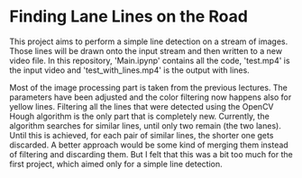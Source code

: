 # Finding Lane Lines on the Road

This project aims to perform a simple line detection on a stream of images. Those lines will be drawn onto the input stream and then written to a new video file. In this repository, 'Main.ipynp' contains all the code, 'test.mp4' is the input video and 'test_with_lines.mp4' is the output with lines.

Most of the image processing part is taken from the previous lectures. The parameters have been adjusted and the color filtering now happens also for yellow lines. Filtering all the lines that were detected using the OpenCV Hough algorithm is the only part that is completely new. Currently, the algorithm searches for similar lines, until only two remain (the two lanes). Until this is achieved, for each pair of similar lines, the shorter one gets discarded. A better approach would be some kind of merging them instead of filtering and discarding them. But I felt that this was a bit too much for the first project, which aimed only for a simple line detection.
